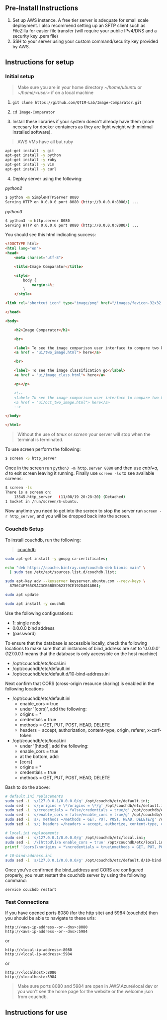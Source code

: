 ## Pre-Install Instructions

1. Set up AWS instance. A free tier server is adequate for small scale deployment. I also recommend setting up an SFTP client such as FileZilla for easier file transfer (will require your public IPv4/DNS and a security key .pem file)
2. SSH to your server using your custom command/security key provided by AWS.

## Instructions for setup

### Initial setup

> Make sure you are in your home directory *~/home/ubuntu* or *~/home/\<user>* if on a local machine

1. ```git clone https://github.com/QTIM-Lab/Image-Comparator.git```  

2. ```cd Image-Comparator``` 

3. Install these libraries if your system doesn't already have them (more necesary for docker containers as they are light weight with minimal installed software).

> AWS VMs have all but ruby

```bash
apt-get install -y git
apt-get install -y python
apt-get install -y ruby
apt-get install -y vim
apt-get install -y curl
```

4. Deploy server using the following:

*python2*  
```bash
$ python -m SimpleHTTPServer 8080
Serving HTTP on 0.0.0.0 port 8080 (http://0.0.0.0:8080/) ...
```

*python3*
```bash
$ python3 -m http.server 8080
Serving HTTP on 0.0.0.0 port 8080 (http://0.0.0.0:8080/) ...
```

You should see this html indicating success:
```html
<!DOCTYPE html>
<html lang="en">
<head>
    <meta charset="utf-8">

    <title>Image Comparator</title>

    <style>
        body {
            margin:4%;
        }
    </style>

<link rel="shortcut icon" type="image/png" href="/images/favicon-32x32.png">

</head>

<body>

    <h2>Image Comparator</h2>

    <br>

    <label> To see the image comparison user interface to compare two knee images go </label>
    <a href = "ui/two_image.html"> here</a>

    <br>

    <label> To see the image classification go</label>
    <a href = "ui/image_class.html"> here</a>

    <p></p>

    <!--
    <label> To see the image comparison user interface to compare two OCT scans go </label>
    <a href = "ui/oct_two_image.html"> here</a>
    -->

</body>

</html>
```


> Without the use of *tmux* or *screen* your server will stop when the terminal is terminated. 

To use screen perform the following:

```bash
$ screen -S http_server
```

Once in the screen run ```python3 -m http.server 8080``` and then use *cntrl+a, d* to exit screen leaving it running. Finally use ```screen -ls``` to see available screens:

```bash
$ screen -ls
There is a screen on:
    13545.http_server   (11/08/19 20:28:20) (Detached)
1 Socket in /run/screen/S-ubuntu.
```

Now anytime you need to get into the screen to stop the server run ```screen -r http_server```, and you will be dropped back into the screen.

### Couchdb Setup

To install couchdb, run the following:
> [couchdb](https://docs.couchdb.org/en/stable/install/unix.html)
```bash
sudo apt-get install -y gnupg ca-certificates;

echo "deb https://apache.bintray.com/couchdb-deb bionic main" \
  | sudo tee /etc/apt/sources.list.d/couchdb.list;

sudo apt-key adv --keyserver keyserver.ubuntu.com --recv-keys \
  8756C4F765C9AC3CB6B85D62379CE192D401AB61;

sudo apt update

sudo apt install -y couchdb
```

Use the following configurations:
* 1: single node
* 0.0.0.0 bind address
* (password)

To ensure that the database is accessible locally, check the following locations to make sure that all instances of bind_address are set to '0.0.0.0' (127.0.0.1 means that the database is only accessible on the host machine)
* /opt/couchdb/etc/local.ini
* /opt/couchdb/etc/default.ini
* /opt/couchdb/etc/default.d/10-bind-address.ini

Next confirm that CORS (cross-origin resource sharing) is enabled in the following locations
* /opt/couchdb/etc/default.ini
    * enable_cors = true
    * under '[cors]', add the following:
    * origins = *
    * credentials = true
    * methods = GET, PUT, POST, HEAD, DELETE
    * headers = accept, authorization, content-type, origin, referer, x-csrf-token
* /opt/couchdb/etc/local.ini
    * under '[httpd]', add the following:
    * enable_cors = true
    * at the bottom, add:
    * [cors]
    * origins = *
    * credentials = true
    * methods = GET, PUT, POST, HEAD, DELETE


Bash to do the above:
```bash
# default.ini replacements
sudo sed -i 's/127.0.0.1/0.0.0.0/g' /opt/couchdb/etc/default.ini;
sudo sed -i 's/;origins = \*/origins = \*/g' /opt/couchdb/etc/default.ini;
sudo sed -i 's/credentials = false/credentials = true/g' /opt/couchdb/etc/default.ini;
sudo sed -i 's/enable_cors = false/enable_cors = true/g' /opt/couchdb/etc/default.ini;
sudo sed -i 's/; methods =/methods = GET, PUT, POST, HEAD, DELETE/g' /opt/couchdb/etc/default.ini;
sudo sed -i 's/; headers =/headers = accept, authorize, content-type, origin, referer, x-csrf-token/g' /opt/couchdb/etc/default.ini;

# local.ini replacements
sudo sed -i 's/127.0.0.1/0.0.0.0/g' /opt/couchdb/etc/local.ini;
sudo sed -i '/\[httpd\]/a enable_cors = true' /opt/couchdb/etc/local.ini;
printf '[cors]\norigins = *\ncredentials = true\nmethods = GET, PUT, POST, HEAD, DELETE' | sudo tee -a /opt/couchdb/etc/local.ini

# 10-bind-address.ini
sudo sed -i 's/127.0.0.1/0.0.0.0/g' /opt/couchdb/etc/default.d/10-bind-address.ini;
```

Once you've confirmed the bind_address and CORS are configured properly, you must restart the couchdb server by using the following command:
```
service couchdb restart
```

### Test Connections

If you have opened ports 8080 (for the http site) and 5984 (couchdb) then you should be able to navigate to these urls:

```
http://<aws-ip-address--or--dns>:8080
http://<aws-ip-address--or--dns>:5984
```

or

```
http://<local-ip-address>:8080
http://<local-ip-address>:5984
```

or

```
http://<localhost>:8080
http://<localhost>:5984
```
> Make sure ports 8080 and 5984 are open in AWS\Azure\local dev or you won't see the home page for the website or the welcome json from couchdb.

## Instructions for use

